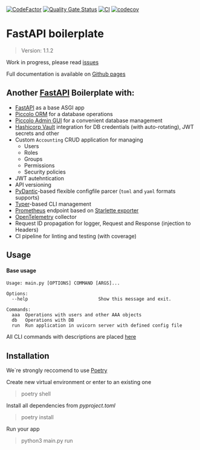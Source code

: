 [![CodeFactor](https://www.codefactor.io/repository/github/northpowered/fastapi-boilerplate/badge/master)](https://www.codefactor.io/repository/github/northpowered/fastapi-boilerplate/overview/master)
[![Quality Gate Status](https://sonarcloud.io/api/project_badges/measure?project=northpowered_fastapi-boilerplate&metric=alert_status)](https://sonarcloud.io/summary/new_code?id=northpowered_fastapi-boilerplate)
[![CI](https://github.com/northpowered/fastapi-boilerplate/actions/workflows/ci.yml/badge.svg)](https://github.com/northpowered/fastapi-boilerplate/actions/workflows/ci.yml)
[![codecov](https://codecov.io/gh/northpowered/fastapi-boilerplate/branch/master/graph/badge.svg?token=2E6WMLULD7)](https://codecov.io/gh/northpowered/fastapi-boilerplate)
# FastAPI boilerplate

> Version: 1.1.2

Work in progress, please read [issues](https://github.com/northpowered/fastapi-boilerplate/issues)

Full documentation is available on [Github pages](https://northpowered.github.io/fastapi-boilerplate/)

## Another [FastAPI](https://github.com/tiangolo/fastapi) Boilerplate with:
* [FastAPI](https://github.com/tiangolo/fastapi) as a base ASGI app
* [Piccolo ORM](https://github.com/piccolo-orm/piccolo) for a database operations
* [Piccolo Admin GUI](https://github.com/piccolo-orm/piccolo_admin) for a convenient database management
* [Hashicorp Vault](https://github.com/hashicorp/vault) integration for DB credentials (with auto-rotating), JWT secrets and other
* Custom `Accounting` CRUD application for managing 
  * Users
  * Roles
  * Groups
  * Permissions
  * Security policies
* JWT autehntication
* API versioning
* [PyDantic](https://github.com/samuelcolvin/pydantic)-based flexible configfile parcer (`toml` and `yaml` formats supports)
* [Typer](https://github.com/tiangolo/typer)-based CLI management
* [Prometheus](https://github.com/prometheus/prometheus) endpoint based on [Starlette exporter](https://github.com/stephenhillier/starlette_exporter)
* [OpenTelemetry](https://github.com/orgs/open-telemetry) collector
* Request ID propagation for logger, Request and Response (injection to Headers)
* CI pipeline for linting and testing (with coverage)

## Usage
#### Base usage
```
Usage: main.py [OPTIONS] COMMAND [ARGS]...

Options:
  --help                          Show this message and exit.

Commands:
  aaa  Operations with users and other AAA objects
  db   Operations with DB
  run  Run application in uvicorn server with defined config file
```
All CLI commands with descriptions are placed [here](https://northpowered.github.io/fastapi-boilerplate/cli/)

## Installation

We`re strongly reccomend to use [Poetry](https://python-poetry.org/)

Create new virtual environment or enter to an existing one

>poetry shell

Install all dependencies from *pyproject.toml*

>poetry install

Run your app

>python3 main.py run